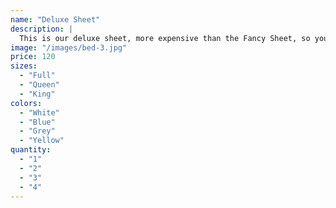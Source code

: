 ```yaml
---
name: "Deluxe Sheet"
description: |
  This is our deluxe sheet, more expensive than the Fancy Sheet, so you know it's good.
image: "/images/bed-3.jpg"
price: 120
sizes:
  - "Full"
  - "Queen"
  - "King"
colors:
  - "White"
  - "Blue"
  - "Grey"
  - "Yellow"
quantity:
  - "1"
  - "2"
  - "3"
  - "4"
---
```

